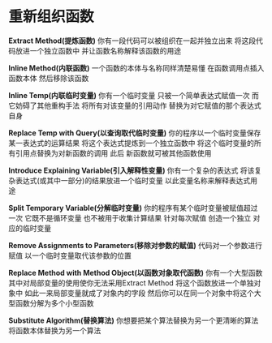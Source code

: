 # 重新组织函数

**Extract Method(提炼函数)**
你有一段代码可以被组织在一起并独立出来
将这段代码放进一个独立函数中 并让函数名称解释该函数的用途

**Inline Method(内联函数)**
一个函数的本体与名称同样清楚易懂
在函数调用点插入函数本体 然后移除该函数

**Inline Temp(内联临时变量)**
你有一个临时变量 只被一个简单表达式赋值一次 而它妨碍了其他重构手法
将所有对该变量的引用动作 替换为对它赋值的那个表达式自身

**Replace Temp with Query(以查询取代临时变量)**
你的程序以一个临时变量保存某一表达式的运算结果
将这个表达式提炼到一个独立函数中 将这个临时变量的所有引用点替换为对新函数的调用 此后 新函数就可被其他函数使用

**Introduce Explaining Variable(引入解释性变量)**
你有一个复杂的表达式
将该复杂表达式(或其中一部分)的结果放进一个临时变量 以此变量名称来解释表达式用途

**Split Temporary Variable(分解临时变量)**
你的程序有某个临时变量被赋值超过一次 它既不是循环变量 也不被用于收集计算结果
针对每次赋值 创造一个独立 对应的临时变量

**Remove Assignments to Parameters(移除对参数的赋值)**
代码对一个参数进行赋值
以一个临时变量取代该参数的位置

**Replace Method with Method Object(以函数对象取代函数)**
你有一个大型函数 其中对局部变量的使用使你无法采用Extract Method
将这个函数放进一个单独对象中 如此一来局部变量就成了对象内的字段 然后你可以在同一个对象中将这个大型函数分解为多个小型函数

**Substitute Algorithm(替换算法)**
你想要把某个算法替换为另一个更清晰的算法
将函数本体替换为另一个算法

